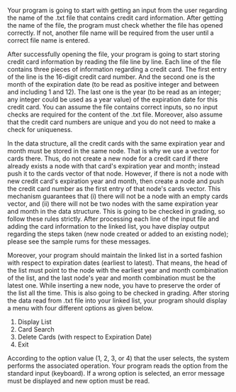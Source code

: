 Your program is going to start with getting an input from the user regarding the name of the .txt file that contains credit card information. After getting the name of the file, the program must check whether the file has opened correctly. If not, another file name will be required from the user until a correct file name is entered.

After successfully opening the file, your program is going to start storing credit card information by reading the file line by line. Each line of the file contains three pieces of information regarding a credit card. The first entry of the line is the 16-digit credit card number. And the second one is the month of the expiration date (to be read as positive integer and between and including 1 and 12). The last one is the year (to be read as an integer; any integer could be used as a year value) of the expiration date for this credit card. You can assume the file contains correct inputs, so no input checks are required for the content of the .txt file. Moreover, also assume that the credit card numbers are unique and you do not need to make a check for uniqueness.

In the data structure, all the credit cards with the same expiration year and month must be stored in the same node. That is why we use a vector for cards there. Thus, do not create a new node for a credit card if there already exists a node with that card's expiration year and month; instead push it to the cards vector of that node. However, if there is not a node with new credit card's expiration year and month, then create a node and push the credit card number as the first entry of that node's cards vector. This mechanism guarantees that (i) there will not be a node with an empty cards vector, and (ii) there will not be two nodes with the same expiration year and month in the data structure. This is going to be checked in grading, so follow these rules strictly. After processing each line of the input file and adding the card information to the linked list, you have display output regarding the steps taken (new node created or added to an existing node); please see the sample rums for these messages.

Moreover, your program should maintain the linked list in a sorted fashion with respect to expiration dates (earliest to latest). That means, the head of the list must point to the node with the earliest year and month combination of the list, and the last node's year and month combination must be the latest one. While inserting a new node, you have to preserve the order of the list all the time. This is also going to be checked in grading.
After storing the data read from .txt file into your linked list, your program should display a menu with four different options as given below.

1. Display List
2. Card Search
3. Delete Cards (with respect to Expiration Date)
4. Exit

According to the option value (1, 2, 3, or 4) that the user selects, the system performs the associated operation. Your program reads the option from the standard input (keyboard). If a wrong option is selected, an error message must be displayed and new option must be read.
